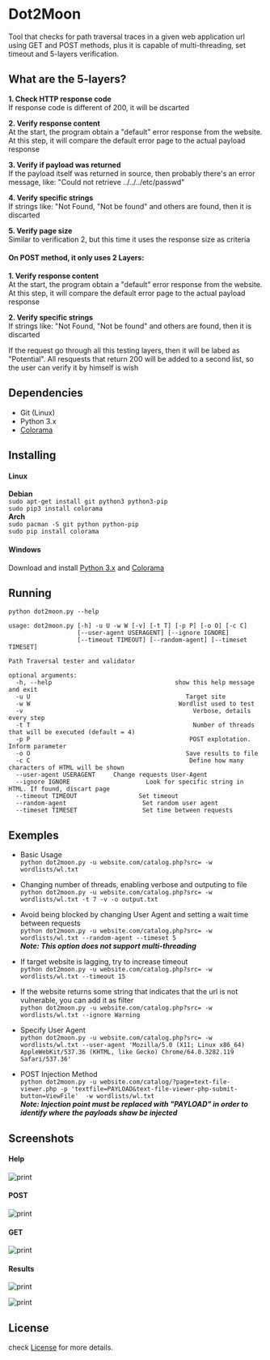 # Dot2Moon
Tool that checks for path traversal traces in a given web application url using GET and POST methods, plus it is capable of multi-threading, set timeout and 5-layers verification.

## What are the 5-layers?

**1. Check HTTP response code**  
If response code is different of 200, it will be dscarted

**2. Verify response content**  
At the start, the program obtain a "default" error response from the website. At this step, it will compare the default error page to the actual payload response

**3. Verify if payload was returned**  
If the payload itself was returned in source, then probably there's an error message, like: "Could not retrieve ../../../etc/passwd"

**4. Verify specific strings**  
If strings like: "Not Found, "Not be found" and others are found, then it is discarted

**5. Verify page size**  
Similar to verification 2, but this time it uses the response size as criteria

#### On POST method, it only uses 2 Layers:   
**1. Verify response content**  
At the start, the program obtain a "default" error response from the website. At this step, it will compare the default error page to the actual payload response  

**2. Verify specific strings**  
If strings like: "Not Found, "Not be found" and others are found, then it is discarted

If the request go through all this testing layers, then it will be labed as "Potential". All resquests that return 200 will be added to a second list, so the user can verify it by himself is wish

## Dependencies
* Git (Linux)
* Python 3.x
* [Colorama](https://pypi.python.org/pypi/colorama)
 
## Installing
#### Linux
**Debian**  
`sudo apt-get install git python3 python3-pip`  
`sudo pip3 install colorama`  
**Arch**  
`sudo pacman -S git python python-pip`  
`sudo pip install colorama`  

#### Windows
Download and install [Python 3.x](https://www.python.org/downloads/windows/) and [Colorama](https://pypi.python.org/pypi/colorama)
## Running
`python dot2moon.py --help`  
```
usage: dot2moon.py [-h] -u U -w W [-v] [-t T] [-p P] [-o O] [-c C]
                   [--user-agent USERAGENT] [--ignore IGNORE]
                   [--timeout TIMEOUT] [--random-agent] [--timeset TIMESET]

Path Traversal tester and validator

optional arguments:
  -h, --help                                  show this help message and exit
  -u U                                           Target site
  -w W                                         Wordlist used to test
  -v                                               Verbose, details every step
  -t T                                             Number of threads that will be executed (default = 4)
  -p P                                            POST explotation. Inform parameter
  -o O                                           Save results to file
  -c C                                            Define how many characters of HTML will be shown
  --user-agent USERAGENT     Change requests User-Agent
  --ignore IGNORE                     Look for specific string in HTML. If found, discart page
  --timeout TIMEOUT                 Set timeout
  --random-agent                     Set random user agent
  --timeset TIMESET                  Set time between requests
```
## Exemples
* Basic Usage  
`python dot2moon.py -u website.com/catalog.php?src= -w wordlists/wl.txt`  

* Changing number of threads, enabling verbose and outputing to file  
`python dot2moon.py -u website.com/catalog.php?src= -w wordlists/wl.txt -t 7 -v -o output.txt`  

* Avoid being blocked by changing User Agent and setting a wait time between requests  
`python dot2moon.py -u website.com/catalog.php?src= -w wordlists/wl.txt --random-agent --timeset 5`  
***Note: This option does not support multi-threading***  

* If target website is lagging, try to increase timeout  
 `python dot2moon.py -u website.com/catalog.php?src= -w wordlists/wl.txt --timeout 15`  

* If the website returns some string that indicates that the url is not vulnerable, you can add it as filter  
`python dot2moon.py -u website.com/catalog.php?src= -w wordlists/wl.txt --ignore Warning`  

* Specify User Agent  
`python dot2moon.py -u website.com/catalog.php?src= -w wordlists/wl.txt --user-agent 'Mozilla/5.0 (X11; Linux x86_64) AppleWebKit/537.36 (KHTML, like Gecko) Chrome/64.0.3282.119 Safari/537.36'`  

* POST Injection Method  
`python dot2moon.py -u website.com/catalog/?page=text-file-viewer.php -p 'textfile=PAYLOAD&text-file-viewer-php-submit-button=ViewFile'  -w wordlists/wl.txt`  
***Note: Injection point must be replaced with "PAYLOAD" in order to identify where the payloads shaw be injected***

## Screenshots

#### Help
![print](https://imgur.com/3IMpC55.png)

#### POST
![print](https://imgur.com/CBE18n6.png)

#### GET
![print](https://imgur.com/YbATAre.png)

#### Results
![print](https://imgur.com/3IMpC55.png)

![print](https://imgur.com/qbKuohh.png)

## License
check [License](https://github.com/PsiqueLabs/dot2moon/blob/master/LICENSE) for more details.  
